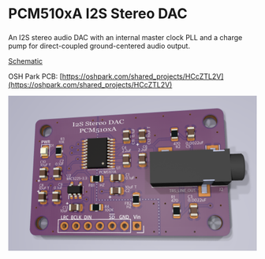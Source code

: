 # PCM510xA I2S Stereo DAC

### 

An I2S stereo audio DAC with an internal master clock PLL and a charge pump for direct-coupled ground-centered audio output.

[Schematic](https://github.com/CedarGroveStudios/PCB_PCM510xA_I2S_DAC/blob/main/PCB/PCM510xA_I2S_DAC.pdf)



OSH Park PCB:
[https://oshpark.com/shared_projects/HCcZTL2V](https://oshpark.com/shared_projects/HCcZTL2V)


![glamour photo](https://github.com/CedarGroveStudios/PCB_PCM510xA_I2S_DAC/blob/main/media/PCM510xA_I2S_DAC_glamour_top.png)

